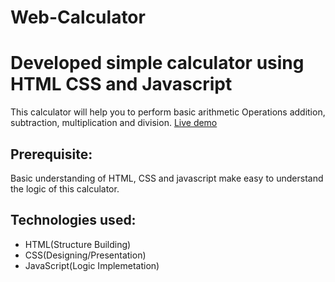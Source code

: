 # Web-Calculator
#  Developed simple calculator using HTML CSS and Javascript

This calculator will help you to perform basic arithmetic Operations  addition, subtraction, multiplication and division.
[Live demo](https://ksvaibhav.netlify.app/)

## Prerequisite:
Basic understanding of HTML, CSS and javascript make easy to understand the logic of this calculator.

## Technologies used:
* HTML(Structure Building)
* CSS(Designing/Presentation)
* JavaScript(Logic Implemetation)
